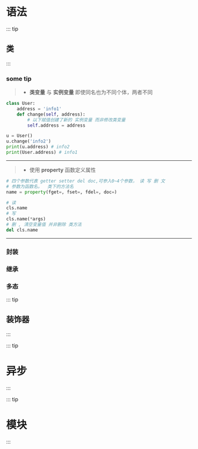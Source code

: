 
# 语法


::: tip
## 类
::: 

### some tip
>- **类变量** 与 **实例变量** 即使同名也为不同个体，两者不同 
```Python
class User:
    address = 'info1'
    def change(self, address):
        # 以下赋值创建了新的 实例变量 而非修改类变量
        self.address = address

u = User()
u.change('info2')
print(u.address) # info2
print(User.address) # info1
```
--------------
>- 使用 **property** 函数定义属性
```python
# 四个参数代表 getter setter del doc,可参入0~4个参数， 读 写 删 文
# 参数为函数名。  类下的方法名
name = property(fget=, fset=, fdel=, doc=)

# 读
cls.name
# 写
cls.name(*args)
# 删 , 清空变量值 并非删除 类方法
del cls.name
``` 
--------------

### 封装 

### 继承

### 多态

::: tip
## 装饰器
::: 



::: tip
# 异步
::: 


::: tip
# 模块
::: 